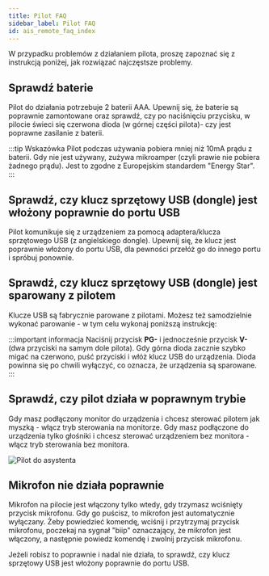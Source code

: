 ```yaml
---
title: Pilot FAQ
sidebar_label: Pilot FAQ
id: ais_remote_faq_index
---
```



W przypadku problemów z działaniem pilota, proszę zapoznać się z instrukcją poniżej, jak rozwiązać najczęstsze problemy.


## Sprawdź baterie


Pilot do działania potrzebuje 2 baterii AAA. Upewnij się, że baterie są poprawnie zamontowane oraz sprawdź, czy po naciśnięciu przycisku, w pilocie świeci się czerwona dioda (w górnej części pilota)- czy jest poprawne zasilanie z baterii.

:::tip Wskazówka
Pilot podczas używania pobiera mniej niż 10mA prądu z baterii. Gdy nie jest używany, zużywa mikroamper (czyli prawie nie pobiera żadnego prądu). Jest to zgodne z Europejskim standardem "Energy Star".  
:::


## Sprawdź, czy klucz sprzętowy USB (dongle) jest włożony poprawnie do portu USB


Pilot komunikuje się z urządzeniem za pomocą adaptera/klucza sprzętowego USB (z angielskiego dongle). Upewnij się, że klucz jest poprawnie włożony do portu USB, dla pewności przełóż go do innego portu i spróbuj ponownie.



## Sprawdź, czy klucz sprzętowy USB (dongle) jest sparowany z pilotem


Klucze USB są fabrycznie parowane z pilotami. Możesz też samodzielnie wykonać parowanie - w tym celu wykonaj poniższą instrukcję:

:::important informacja
Naciśnij przycisk **PG-** i jednocześnie przycisk **V-** (dwa przyciski na samym dole pilota). Gdy górna dioda zacznie szybko migać na czerwono, puść przyciski i włóż klucz USB do urządzenia. Dioda powinna się po chwili wyłączyć, co oznacza, że urządzenia są sparowane.  
:::

## Sprawdź, czy pilot działa w poprawnym trybie

Gdy masz podłączony monitor do urządzenia  i chcesz sterować pilotem jak myszką - włącz tryb sterowania na monitorze.
Gdy masz podłączone do urządzenia tylko głośniki i chcesz sterować urządzeniem bez monitora - włącz tryb sterowania bez monitora.

![Pilot do asystenta](/img/en/remote/remote_change_mode.png)


## Mikrofon nie działa poprawnie

Mikrofon na pilocie jest włączony tylko wtedy, gdy trzymasz wciśnięty przycisk mikrofonu. Gdy go puścisz, to mikrofon jest automatycznie wyłączany.
Żeby powiedzieć komendę, wciśnij i przytrzymaj przycisk mikrofonu, poczekaj na sygnał "biip" oznaczający, że mikrofon jest włączony, a następnie powiedz komendę i zwolnij przycisk mikrofonu.

Jeżeli robisz to poprawnie i nadal nie działa, to sprawdź, czy klucz sprzętowy USB jest włożony poprawnie do portu USB.
